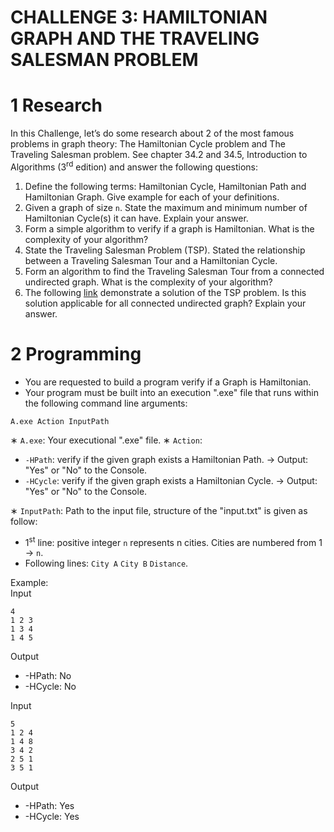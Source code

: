
# CHALLENGE 3: HAMILTONIAN GRAPH AND THE TRAVELING SALESMAN PROBLEM

# 1 Research
In this Challenge, let’s do some research about 2 of the most famous problems in graph theory: The Hamiltonian Cycle problem and The Traveling Salesman problem. See chapter 34.2 and 34.5, Introduction to Algorithms (3<sup>rd</sup> edition) and answer the following questions:
1. Define the following terms: Hamiltonian Cycle, Hamiltonian Path and
    Hamiltonian Graph. Give example for each of your definitions.
2. Given a graph of size `n`. State the maximum and minimum number of Hamiltonian Cycle(s) it can have. Explain your answer.
3. Form a simple algorithm to verify if a graph is Hamiltonian. What is the complexity of your algorithm?
4. State the Traveling Salesman Problem (TSP). Stated the relationship between a Traveling Salesman Tour and a Hamiltonian Cycle.
5. Form an algorithm to find the Traveling Salesman Tour from a connected undirected graph. What is the complexity of your algorithm?
6. The following [link](https://www.geeksforgeeks.org/travelling-salesman-problem-set-2-approximate-using-mst/) demonstrate a solution of the TSP problem. Is this solution applicable for all connected undirected graph? Explain your answer.
# 2 Programming
- You are requested to build a program verify if a Graph is Hamiltonian.
- Your program must be built into an execution ".exe" file that runs within the
    following command line arguments:
```
A.exe Action InputPath
```

∗ `A.exe`: Your executional ".exe" file.
∗ `Action`:
- `-HPath`: verify if the given graph exists a Hamiltonian Path.
→ Output: "Yes" or "No" to the Console.
- `-HCycle`: verify if the given graph exists a Hamiltonian Cycle.
→ Output: "Yes" or "No" to the Console.

∗ `InputPath`: Path to the input file, structure of the "input.txt" is given as
follow:
- 1<sup>st</sup> line: positive integer `n` represents n cities. Cities are numbered from 1 → `n`.
- Following lines: `City A` `City B` `Distance`.

Example:  
Input
```
4
1 2 3
1 3 4
1 4 5
```
Output
- -HPath: No
- -HCycle: No    

Input
```
5
1 2 4
1 4 8
3 4 2
2 5 1
3 5 1
```
Output
- -HPath: Yes
- -HCycle: Yes
